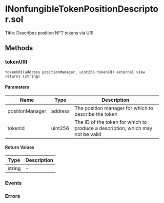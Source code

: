 
# INonfungibleTokenPositionDescriptor.sol
Title: Describes position NFT tokens via URI

## Methods
### tokenURI
```solidity
tokenURI(address positionManager, uint256 tokenId) external view returns (string)
```
#### Parameters

| Name | Type | Description |
|---|---|---|
| positionManager | address | The position manager for which to describe the token |
| tokenId | uint256 | The ID of the token for which to produce a description, which may not be valid |

#### Return Values

| Type | Description |
|---|---|
string | - |


### Events

### Errors

